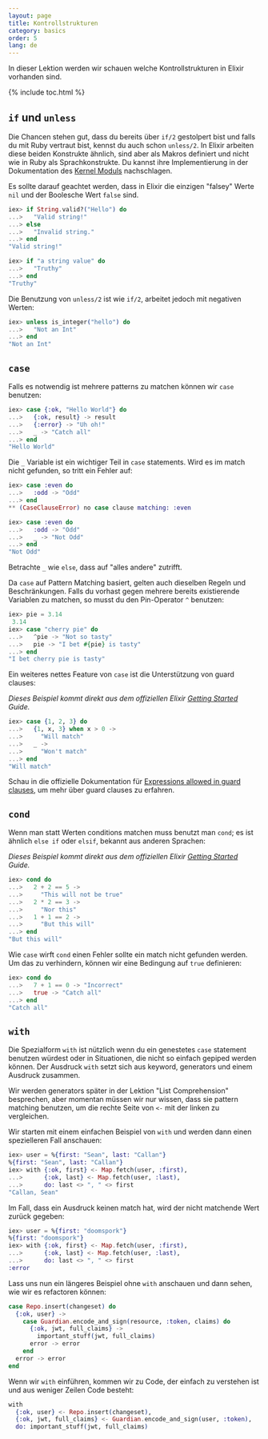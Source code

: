 ```yaml
---
layout: page
title: Kontrollstrukturen
category: basics
order: 5
lang: de
---
```


In dieser Lektion werden wir schauen welche Kontrollstrukturen in Elixir vorhanden sind.

{% include toc.html %}

## `if` und `unless`

Die Chancen stehen gut, dass du bereits über `if/2` gestolpert bist und falls du mit Ruby vertraut bist, kennst du auch schon `unless/2`. In Elixir arbeiten diese beiden Konstrukte ähnlich, sind aber als Makros definiert und nicht wie in Ruby als Sprachkonstrukte. Du kannst ihre Implementierung in der Dokumentation des [Kernel Moduls](http://elixir-lang.org/docs/stable/elixir/#!Kernel.html) nachschlagen.

Es sollte darauf geachtet werden, dass in Elixir die einzigen "falsey" Werte `nil` und der Boolesche Wert `false` sind.

```elixir
iex> if String.valid?("Hello") do
...>   "Valid string!"
...> else
...>   "Invalid string."
...> end
"Valid string!"

iex> if "a string value" do
...>   "Truthy"
...> end
"Truthy"
```

Die Benutzung von `unless/2` ist wie `if/2`, arbeitet jedoch mit negativen Werten:

```elixir
iex> unless is_integer("hello") do
...>   "Not an Int"
...> end
"Not an Int"
```

## `case`

Falls es notwendig ist mehrere patterns zu matchen können wir `case` benutzen:

```elixir
iex> case {:ok, "Hello World"} do
...>   {:ok, result} -> result
...>   {:error} -> "Uh oh!"
...>   _ -> "Catch all"
...> end
"Hello World"
```

Die `_` Variable ist ein wichtiger Teil in `case` statements. Wird es im match nicht gefunden, so tritt ein Fehler auf:

```elixir
iex> case :even do
...>   :odd -> "Odd"
...> end
** (CaseClauseError) no case clause matching: :even

iex> case :even do
...>   :odd -> "Odd"
...>   _ -> "Not Odd"
...> end
"Not Odd"
```

Betrachte `_` wie `else`, dass auf "alles andere" zutrifft.

Da `case` auf Pattern Matching basiert, gelten auch dieselben Regeln und Beschränkungen. Falls du vorhast gegen mehrere bereits existierende Variablen zu matchen, so musst du den Pin-Operator `^` benutzen:

```elixir
iex> pie = 3.14
 3.14
iex> case "cherry pie" do
...>   ^pie -> "Not so tasty"
...>   pie -> "I bet #{pie} is tasty"
...> end
"I bet cherry pie is tasty"
```

Ein weiteres nettes Feature von `case` ist die Unterstützung von guard clauses:

_Dieses Beispiel kommt direkt aus dem offiziellen Elixir [Getting Started](http://elixir-lang.org/getting-started/case-cond-and-if.html#case) Guide._

```elixir
iex> case {1, 2, 3} do
...>   {1, x, 3} when x > 0 ->
...>     "Will match"
...>   _ ->
...>     "Won't match"
...> end
"Will match"
```

Schau in die offizielle Dokumentation für [Expressions allowed in guard clauses](http://elixir-lang.org/getting-started/case-cond-and-if.html#expressions-in-guard-clauses), um mehr über guard clauses zu erfahren.

## `cond`

Wenn man statt Werten conditions matchen muss benutzt man `cond`; es ist ähnlich `else if` oder `elsif`, bekannt aus anderen Sprachen:

_Dieses Beispiel kommt direkt aus dem offiziellen Elixir [Getting Started](http://elixir-lang.org/getting-started/case-cond-and-if.html#cond) Guide._

```elixir
iex> cond do
...>   2 + 2 == 5 ->
...>     "This will not be true"
...>   2 * 2 == 3 ->
...>     "Nor this"
...>   1 + 1 == 2 ->
...>     "But this will"
...> end
"But this will"
```

Wie `case` wirft `cond` einen Fehler sollte ein match nicht gefunden werden. Um das zu verhindern, können wir eine Bedingung auf `true` definieren:

```elixir
iex> cond do
...>   7 + 1 == 0 -> "Incorrect"
...>   true -> "Catch all"
...> end
"Catch all"
```

## `with`

Die Spezialform `with` ist nützlich wenn du ein genestetes `case` statement benutzen würdest oder in Situationen, die nicht so einfach gepiped werden können. Der Ausdruck `with` setzt sich aus keyword, generators und einem Ausdruck zusammen.

Wir werden generators später in der Lektion "List Comprehension" besprechen, aber momentan müssen wir nur wissen, dass sie pattern matching benutzen, um die rechte Seite von `<-` mit der linken zu vergleichen.

Wir starten mit einem einfachen Beispiel von `with` und werden dann einen spezielleren Fall anschauen:

```elixir
iex> user = %{first: "Sean", last: "Callan"}
%{first: "Sean", last: "Callan"}
iex> with {:ok, first} <- Map.fetch(user, :first),
...>      {:ok, last} <- Map.fetch(user, :last),
...>      do: last <> ", " <> first
"Callan, Sean"
```

Im Fall, dass ein Ausdruck keinen match hat, wird der nicht matchende Wert zurück gegeben:

```elixir
iex> user = %{first: "doomspork"}
%{first: "doomspork"}
iex> with {:ok, first} <- Map.fetch(user, :first),
...>      {:ok, last} <- Map.fetch(user, :last),
...>      do: last <> ", " <> first
:error
```

Lass uns nun ein längeres Beispiel ohne `with` anschauen und dann sehen, wie wir es refactoren können:

```elixir
case Repo.insert(changeset) do
  {:ok, user} ->
    case Guardian.encode_and_sign(resource, :token, claims) do
      {:ok, jwt, full_claims} ->
        important_stuff(jwt, full_claims)
      error -> error
    end
  error -> error
end
```

Wenn wir `with` einführen, kommen wir zu Code, der einfach zu verstehen ist und aus weniger Zeilen Code besteht:

```elixir
with
  {:ok, user} <- Repo.insert(changeset),
  {:ok, jwt, full_claims} <- Guardian.encode_and_sign(user, :token),
  do: important_stuff(jwt, full_claims)
```
